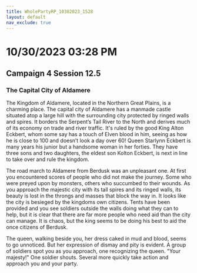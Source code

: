 ```yaml
---
title: WholePartyRP_10302023_1528
layout: default
nav_exclude: true
---
```


# 10/30/2023 03:28 PM
## Campaign 4 Session 12.5
### The Capital City of Aldamere

The Kingdom of Aldamere, located in the Northern Great Plains, is a charming place.  The capital city of Aldamere has a manmade castle situated atop a large hill with the surrounding city protected by ringed walls and spires.  It borders the Serpent’s Tail River to the North and derives much of its economy on trade and river traffic.  It's ruled by the good King Alton Eckbert, whom some say has a touch of Elven blood in him, seeing as how he is close to 100 and doesn’t look a day over 60!  Queen Starlynn Eckbert is many years his junior but a handsome woman in her forties.  They have three sons and two daughters, the eldest son Kolton Eckbert, is next in line to take over and rule the kingdom.

The road march to Aldamere from Berdusk was an unpleasant one.  At first you encountered scores of people who did not make the journey.  Some who were preyed upon by monsters, others who succumbed to their wounds.  As you approach the majestic city with its tall spires and its ringed walls, its beauty is lost in the throngs and masses that block the way in.  It looks like the city is besieged by the kingdoms own citizens.  Tents have been provided and you see soldiers outside the walls doing what they can to help, but it is clear that there are far more people who need aid than the city can manage.  It is chaos, but the king seems to be doing his best to aid the once citizens of Berdusk.

The queen, walking beside you, her dress caked in mud and blood, seems to go unnoticed.  But her expression of dismay and pity is evident.  A group of soldiers spot you as you approach, one recognizing the queen.  "Your majesty!" One soldier shouts.  Several more quickly take action and approach you and your party.